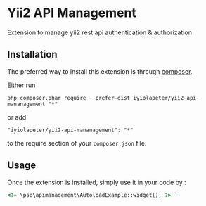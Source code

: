 Yii2 API Management
===================
Extension to manage yii2 rest api authentication & authorization

Installation
------------

The preferred way to install this extension is through [composer](http://getcomposer.org/download/).

Either run

```
php composer.phar require --prefer-dist iyiolapeter/yii2-api-mananagement "*"
```

or add

```
"iyiolapeter/yii2-api-mananagement": "*"
```

to the require section of your `composer.json` file.


Usage
-----

Once the extension is installed, simply use it in your code by  :

```php
<?= \pso\apimanagement\AutoloadExample::widget(); ?>```